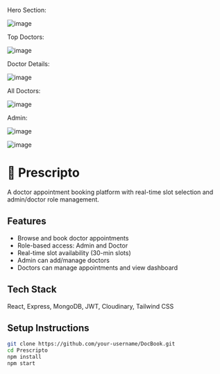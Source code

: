 Hero Section:

![image](https://github.com/user-attachments/assets/f661dc8f-4746-442e-bb1d-09d1a3afc90c)

Top Doctors:

![image](https://github.com/user-attachments/assets/0007c113-b936-4bb1-b627-26b1611ec8aa)

Doctor Details:

![image](https://github.com/user-attachments/assets/f1b244c9-f62a-47e9-82a4-b317597d6e3c)

All Doctors:

![image](https://github.com/user-attachments/assets/4a2d0788-d379-40f9-9d9a-8431b2be1bfb)

Admin:

![image](https://github.com/user-attachments/assets/036dfb90-3ea4-47b3-928a-d89d80ae5311)


![image](https://github.com/user-attachments/assets/c4fa2d0e-e9e3-46ac-aed2-c679fa029dda)








# 🏥 Prescripto  
A doctor appointment booking platform with real-time slot selection and admin/doctor role management.

## Features
- Browse and book doctor appointments
- Role-based access: Admin and Doctor
- Real-time slot availability (30-min slots)
- Admin can add/manage doctors
- Doctors can manage appointments and view dashboard

## Tech Stack
React, Express, MongoDB, JWT, Cloudinary, Tailwind CSS

## Setup Instructions
```bash
git clone https://github.com/your-username/DocBook.git
cd Prescripto
npm install
npm start






